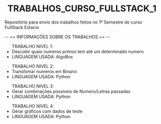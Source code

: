 <h1 align="center"> TRABALHOS_CURSO_FULLSTACK_1 </h1>

Repositório para envio dos trabalhos feitos no 1º Semestre do curso FullStack Estacio

-- == INFORMAÇÕES SOBRE OS TRABALHOS == --

<ul>
  TRABALHO NIVEL 1:
  <li>Descobir quais numeros primos tem até um determinado numero</li>
  <li>LINGUAGEM USADA: AlgoBox</li>
</ul>

<ul>
  TRABALHO NIVEL 2:
  <li margin-left="10px">Transfomar numeros em Binario</li>
  <li>LINGUAGEM USADA: Python</li>
</ul>

<ul>
  TRABALHO NIVEL 3:
  <li>Gerar combinações possíveis de Numero/Letras passadas</li>
  <li>LINGUAGEM USADA: Python</li>
</ul>

<ul>
  TRABALHO NIVEL 4:
  <li>Gerar gráficos com dados de teste</li>
  <li>LINGUAGEM USADA: Python</li>
</ul>
